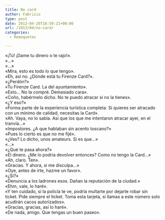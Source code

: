 ```yaml
---
title: No card
author: Fabrizio
type: post
date: 2013-04-26T16:59:21+00:00
url: /2013/04/no-card/
categories:
  - Remoquetes

---
```

«¡Tú! ¡Dame tu dinero o te rajo!».  
«&#8230;»  
«&#8230;»  
«Mira, esto es todo lo que tengo».  
«Eh, así no. ¿Dónde está tu Firenze Card?».  
«¿Perdón?»  
«Tu Firenze Card. La del ayuntamiento».  
«Esto&#8230; No la compré. Demasiado cara».  
«Coño, habérmelo dicho. No te puedo atracar si no la tienes».  
«¿Y eso?»  
«Forma parte de la experiencia turística completa. Si quieres ser atracado con un mínimo de calidad, necesitas la Card».  
«Ah. Vaya, no lo sabía. Así que los que me intentaron atracar ayer, en el tranvía&#8230;»  
«Impostores. ¿A que hablaban sin acento toscano?»  
«Pues lo cierto es que no me fijé».  
«¿Ves? Lo dicho, unos amateurs. Si es que&#8230;»  
«&#8230;»  
«¿Qué te pasa ahora?»  
«El dinero. ¿Me lo podría devolver entonces? Como no tengo la Card&#8230;»  
«Ah, claro. Ten».  
«Gracias. Y ahora, si me disculpa&#8230;»  
«Oye, antes de irte, hazme un favor».  
«¿Sí?»  
«Denuncia a los ladrones esos. Dañan la reputación de la ciudad.»  
«Ehm, vale, lo haré».  
«Y ten cuidado, si la policía te ve, podría multarte por dejarte robar sin ticket. Pide siempre el ticket. Toma esta tarjeta, si llamas a este número solo acudirán cacos autorizados».  
«Gracias, gracias, así lo haré».  
«De nada, amigo. Que tengas un buen paseo».